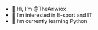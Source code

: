 - 👋 Hi, I’m @TheAriwiox
- 👀 I’m interested in E-sport and IT
- 🌱 I’m currently learning Python

<!---
TheAriwiox/TheAriwiox is a ✨ special ✨ repository because its `README.md` (this file) appears on your GitHub profile.
You can click the Preview link to take a look at your changes.
--->
